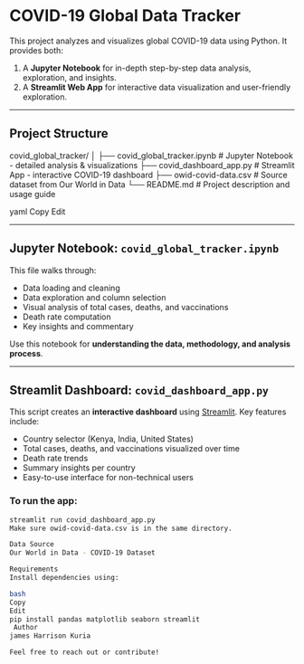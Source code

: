 #  COVID-19 Global Data Tracker

This project analyzes and visualizes global COVID-19 data using Python. It provides both:

1.  A **Jupyter Notebook** for in-depth step-by-step data analysis, exploration, and insights.
2. A **Streamlit Web App** for interactive data visualization and user-friendly exploration.

---

## Project Structure

covid_global_tracker/
│
├── covid_global_tracker.ipynb # Jupyter Notebook - detailed analysis & visualizations
├── covid_dashboard_app.py # Streamlit App - interactive COVID-19 dashboard
├── owid-covid-data.csv # Source dataset from Our World in Data
└── README.md # Project description and usage guide

yaml
Copy
Edit

---

## Jupyter Notebook: `covid_global_tracker.ipynb`

This file walks through:

- Data loading and cleaning
- Data exploration and column selection
-  Visual analysis of total cases, deaths, and vaccinations
-  Death rate computation
-  Key insights and commentary

Use this notebook for **understanding the data, methodology, and analysis process**.

---

## Streamlit Dashboard: `covid_dashboard_app.py`

This script creates an **interactive dashboard** using [Streamlit](https://streamlit.io/). Key features include:

- Country selector (Kenya, India, United States)
-  Total cases, deaths, and vaccinations visualized over time
- Death rate trends
-  Summary insights per country
-  Easy-to-use interface for non-technical users

### To run the app:

```bash
streamlit run covid_dashboard_app.py
Make sure owid-covid-data.csv is in the same directory.

Data Source
Our World in Data - COVID-19 Dataset

Requirements
Install dependencies using:

bash
Copy
Edit
pip install pandas matplotlib seaborn streamlit
 Author
james Harrison Kuria

Feel free to reach out or contribute!
